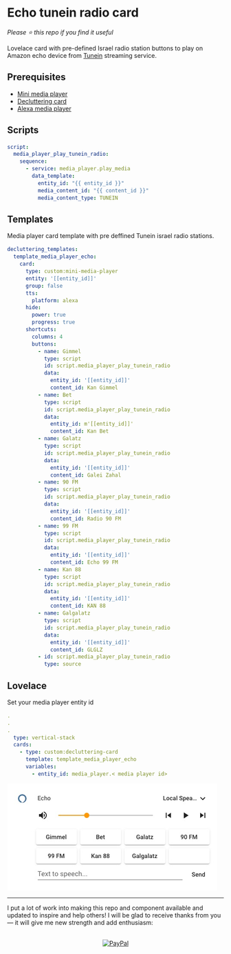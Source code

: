 # Echo tunein radio card

*Please :star: this repo if you find it useful*

Lovelace card with pre-defined Israel radio station buttons to play on Amazon echo device from [Tunein](https://tunein.com/) streaming service.

## Prerequisites

- [Mini media player](https://github.com/kalkih/mini-media-player)
- [Decluttering card](https://github.com/custom-cards/decluttering-card)
- [Alexa media player](https://github.com/custom-components/alexa_media_player)

## Scripts

```yaml
script:
  media_player_play_tunein_radio:
    sequence:
      - service: media_player.play_media
        data_template:
          entity_id: "{{ entity_id }}"
          media_content_id: "{{ content_id }}"
          media_content_type: TUNEIN
```

## Templates

Media player card template with pre deffined Tunein israel radio stations.

```yaml
decluttering_templates:
  template_media_player_echo:
    card:
      type: custom:mini-media-player
      entity: '[[entity_id]]'
      group: false
      tts:
        platform: alexa
      hide:
        power: true
        progress: true
      shortcuts:
        columns: 4
        buttons:
          - name: Gimmel
            type: script
            id: script.media_player_play_tunein_radio
            data:
              entity_id: '[[entity_id]]'
              content_id: Kan Gimmel
          - name: Bet
            type: script
            id: script.media_player_play_tunein_radio
            data:
              entity_id: m'[[entity_id]]'
              content_id: Kan Bet
          - name: Galatz
            type: script
            id: script.media_player_play_tunein_radio
            data:
              entity_id: '[[entity_id]]'
              content_id: Galei Zahal
          - name: 90 FM
            type: script
            id: script.media_player_play_tunein_radio
            data:
              entity_id: '[[entity_id]]'
              content_id: Radio 90 FM
          - name: 99 FM
            type: script
            id: script.media_player_play_tunein_radio
            data:
              entity_id: '[[entity_id]]'
              content_id: Echo 99 FM
          - name: Kan 88
            type: script
            id: script.media_player_play_tunein_radio
            data:
              entity_id: '[[entity_id]]'
              content_id: KAN 88
          - name: Galgalatz
            type: script
            id: script.media_player_play_tunein_radio
            data:
              entity_id: '[[entity_id]]'
              content_id: GLGLZ
          - id: script.media_player_play_tunein_radio
            type: source
```

## Lovelace

Set your media player entity id

```yaml
.
.
.
  type: vertical-stack
  cards:
    - type: custom:decluttering-card
      template: template_media_player_echo
      variables:
        - entity_id: media_player.< media player id>
```

![Radio Player](image.jpg)

---

I put a lot of work into making this repo and component available and updated to inspire and help others! I will be glad to receive thanks from you — it will give me new strength and add enthusiasm:
<p align="center"><br>
<a href="https://paypal.me/eyalco1967?locale.x=he_IL" target="_blank"><img src="http://khrolenok.ru/support_paypal.png" alt="PayPal" width="250" height="48"></a>
</p>